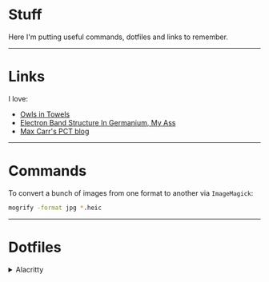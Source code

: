 # Stuff

Here I'm putting useful commands, dotfiles and links to remember. 

---

# Links

I love:
- [Owls in Towels](https://owlsintowels.org/)
- [Electron Band Structure In Germanium, My Ass](https://web.archive.org/web/20001031193257/http://www.cs.wisc.edu/~kovar/hall.html)
- [Max Carr's PCT blog](https://pct.maxcarr.com/posts)


---

# Commands

To convert a bunch of images from one format to another via `ImageMagick`: 
```bash
mogrify -format jpg *.heic
```

---

# Dotfiles

<details>
<summary>
Alacritty
</summary>

Located at `~/.config/alacritty/alacritty.toml`.
```toml
[env]
TERM = "xterm-256color"

[window]
opacity = 0.8
blur = true

[window.dimensions]
columns=100
lines=30

[font]
normal.family = "MesloLGS NF"
size = 12
```
</details>


